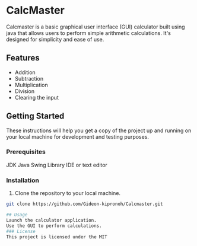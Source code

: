 # CalcMaster

Calcmaster is a basic graphical user interface (GUI) calculator built using java that allows users to perform simple arithmetic calculations. It's designed for simplicity and ease of use.

## Features

- Addition
- Subtraction
- Multiplication
- Division
- Clearing the input
  

## Getting Started

These instructions will help you get a copy of the project up and running on your local machine for development and testing purposes.

### Prerequisites

JDK
Java Swing Library
IDE or text editor

### Installation

1. Clone the repository to your local machine.

```bash
git clone https://github.com/Gideon-kipronoh/Calcmaster.git

## Usage
Launch the calculator application.
Use the GUI to perform calculations.
### License
This project is licensed under the MIT
